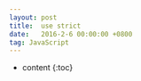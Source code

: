 ```yaml
---
layout: post
title:  use strict
date:   2016-2-6 00:00:00 +0800
tag: JavaScript
---
```


* content
{:toc}

